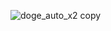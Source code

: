 ![doge_auto_x2 copy](https://github.com/Decryptu/Decryptu/assets/90518536/d8ad163b-5609-4452-8d3c-3ffc329d6aa7)
